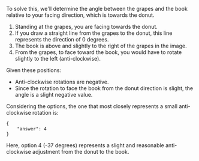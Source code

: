 To solve this, we'll determine the angle between the grapes and the book relative to your facing direction, which is towards the donut.

1. Standing at the grapes, you are facing towards the donut.
2. If you draw a straight line from the grapes to the donut, this line represents the direction of 0 degrees.
3. The book is above and slightly to the right of the grapes in the image.
4. From the grapes, to face toward the book, you would have to rotate slightly to the left (anti-clockwise).

Given these positions:
- Anti-clockwise rotations are negative.
- Since the rotation to face the book from the donut direction is slight, the angle is a slight negative value.

Considering the options, the one that most closely represents a small anti-clockwise rotation is:

```
{
    "answer": 4
}
```
Here, option 4 (-37 degrees) represents a slight and reasonable anti-clockwise adjustment from the donut to the book.
